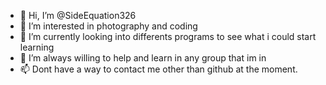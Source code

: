 -  👋 Hi, I’m @SideEquation326
- 👀 I’m interested in photography and coding
- 🌱 I’m currently looking into differents programs to see what i could start learning
- 💞️ I’m always willing to help and learn in any group that im in
- 📫 Dont have a way to contact me other than github at the moment.

<!---
SideEquation326/SideEquation326 is a ✨ special ✨ repository because its `README.md` (this file) appears on your GitHub profile.
You can click the Preview link to take a look at your changes.
--->
